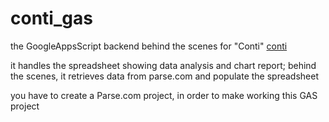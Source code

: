 # conti_gas

the GoogleAppsScript backend behind the scenes for "Conti" [conti](../../../conti)

it handles the spreadsheet showing data analysis and chart report; behind the scenes, it retrieves data from parse.com and populate the spreadsheet 

you have to create a Parse.com project, in order to make working this GAS project
